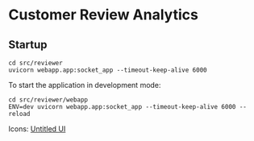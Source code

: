 # Customer Review Analytics

## Startup

```shell
cd src/reviewer
uvicorn webapp.app:socket_app --timeout-keep-alive 6000 
```

To start the application in development mode:
```
cd src/reviewer/webapp
ENV=dev uvicorn webapp.app:socket_app --timeout-keep-alive 6000 --reload
```

Icons: [Untitled UI](https://www.untitledui.com/free-icons)
